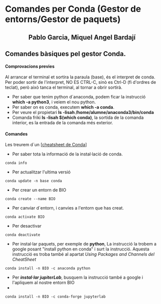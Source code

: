 # Comandes per Conda (Gestor de entorns/Gestor de paquets)
##              <center>Pablo Garcia, Miquel Angel Bardají</center>

## Comandes bàsiques pel gestor Conda.

#### Comprovacions previes
Al arrancar el terminal et sortira la paraula (base), és el interpret de conda.
Per poder sortir de l'interpret, NO ES CTRL-C, sinò es Ctrl-D (fi d'ordres de teclat), però això tanca el terminal, al tornar a obrir sortirà.
- Per saber que tenim python d´anaconda, podem ficar la instrucció **which -a python3**, i veiem el nou python.
- Per saber on es conda, executem **which -a conda**.
- Per veure el propietari **ls -lisah /home/alumne/anaconda3/bin/conda**
- Comanda friki **ls -lisah $(which conda)**, la sortida de la comanda interior, es la entrada de la comanda més exterior.

#### Comandes

Les treurem d´un [[cheatsheet de Conda](https://docs.conda.io/projects/conda/en/latest/user-guide/cheatsheet.html# "cheatsheet de Conda")]
- Per saber tota la informació de la instal·lació de conda.

`conda info`
- Per actualitzar l'ultima versió

 `conda update -n base conda `
- Per crear un entorn de BIO 

`conda create --name BIO `
- Per canviar d´entorn, i canvies a l'entorn que has creat.

`conda activate BIO`
- Per desactivar 

`conda deactivate`
- Per instal·lar paquets, per exemple de **python**,  La instrucció la trobem a google posant "install python en conda" i surt la instrucció. Aquesta instrucció es troba també al apartat *Using Packages and Channels del CheatSheet*

`conda install -n BIO -c anaconda python`
- Per ***instal·lar jupiterLab***, busquem la instrucció també a google i l'apliquem al nostre entorn BIO 
- 
`conda install -n BIO -c conda-forge jupyterlab`


		 

